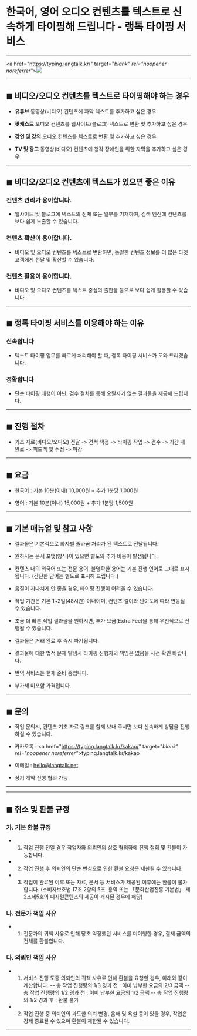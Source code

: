 # 한국어, 영어 오디오 컨텐츠를 텍스트로 신속하게 타이핑해 드립니다 - 랭톡 타이핑 서비스

***
<a href="https://typing.langtalk.kr/" target="_blank" rel="noopener noreferrer"_>![](https://hellotblog.files.wordpress.com/2019/01/langtalk-typing-cover-03-300x300.png#full)</a>

***
## ◼︎ 비디오/오디오 컨텐츠를 텍스트로 타이핑해야 하는 경우

- **유튜브** 동영상(비디오) 컨텐츠에 자막 텍스트를 추가하고 싶은 경우

- **팟캐스트** 오디오 컨텐츠를 웹사이트(블로그) 텍스트로 변환 및 추가하고 싶은 경우

- **강연 및 강의** 오디오 컨텐츠를 텍스트로 변환 및 추가하고 싶은 경우

- **TV 및 광고** 동영상(비디오) 컨텐츠에 청각 장애인을 위한 자막을 추가하고 싶은 경우

***
## ◼︎ 비디오/오디오 컨텐츠에 텍스트가 있으면 좋은 이유

### 컨텐츠 관리가 용이합니다.

- 웹사이트 및 블로그에 텍스트의 전체 또는 일부를 기재하여, 검색 엔진에 컨텐츠를 보다 쉽게 노출할 수 있습니다.

### 컨텐츠 확산이 용이합니다.

- 비디오 및 오디오 컨텐츠를 텍스트로 변환하면, 동일한 컨텐츠 정보를 더 많은 타겟 고객에게 전달 및 확산할 수 있습니다.

### 컨텐츠 활용이 용이합니다.

- 비디오 및 오디오 컨텐츠를 텍스트 중심의 출판물 등으로 보다 쉽게 활용할 수 있습니다.

***
## ◼︎ 랭톡 타이핑 서비스를 이용해야 하는 이유

### 신속합니다

- 텍스트 타이핑 업무를 빠르게 처리해야 할 때, 랭톡 타이핑 서비스가 도와 드리겠습니다.

### 정확합니다

- 단순 타이핑 대행이 아닌, 검수 절차를 통해 오탈자가 없는 결과물을 제공해 드립니다.

***
## ◼︎ 진행 절차

- 기초 자료(비디오/오디오) 전달 -> 견적 책정 -> 타이핑 작업 -> 검수 -> 기간 내 완료 -> 피드백 및 수정 -> 마감

***
## ◼︎ 요금

- 한국어 : 기본 10분(이내) 10,000원 + 추가 1분당 1,000원

- 영어 : 기본 10분(이내) 15,000원 + 추가 1분당 1,500원

***
## ◼︎ 기본 매뉴얼 및 참고 사항

- 결과물은 기본적으로 화자별 줄바꿈 처리가 된 텍스트로 전달됩니다.

- 원하시는 문서 포맷(양식)이 있으면 별도의 추가 비용이 발생됩니다.

- 컨텐츠 내의 외국어 또는 전문 용어, 불명확한 용어는 기본 진행 언어로 그대로 표시됩니다. (간단한 단어는 별도로 표시해 드립니다.)

- 음질이 지나치게 안 좋을 경우, 타이핑 진행이 어려울 수 있습니다.

- 작업 기간은 기본 1~2일(48시간) 이내이며, 컨텐츠 길이와 난이도에 따라 변동될 수 있습니다.

- 조금 더 빠른 작업 결과물을 원하시면, 추가 요금(Extra Fee)을 통해 우선적으로 진행될 수 있습니다.

- 결과물은 거래 완료 후 즉시 파기됩니다.

- 결과물에 대한 법적 문제 발생시 타이핑 진행자의 책임은 없음을 사전 확인 바랍니다.

- 번역 서비스는 현재 준비 중입니다.

- 부가세 미포함 가격입니다.

***
## ◼︎ 문의

- 작업 문의시, 컨텐츠 기초 자료 링크를 함께 보내 주시면 보다 신속하게 상담을 진행하실 수 있습니다.

- 카카오톡 : <a href="https://typing.langtalk.kr/kakao/" target="_blank" rel="noopener noreferrer"_>typing.langtalk.kr/kakao</a>

- 이메일 : hello@langtalk.net

- 장기 계약 진행 협의 가능

***
***
## ◼︎ 취소 및 환불 규정

### 가. 기본 환불 규정

- 1. 작업 진행 전일 경우 작업자와 의뢰인의 상호 협의하에 진행 철회 및 환불이 가능합니다.
- 2. 작업 진행 후 의뢰인의 단순 변심으로 인한 환불 요청은 제한될 수 있습니다.
- 3. 작업이 완료된 이후 또는 자료, 문서 등 서비스가 제공된 이후에는 환불이 불가합니다. (소비자보호법 17조 2항의 5조. 용역 또는 「문화산업진흥 기본법」 제2조제5호의 디지털콘텐츠의 제공이 개시된 경우에 해당)

### 나. 전문가 책임 사유

- 1. 전문가의 귀책 사유로 인해 당초 약정했던 서비스를 미이행한 경우, 결제 금액의 전체를 환불합니다.

### 다. 의뢰인 책임 사유

- 1. 서비스 진행 도중 의뢰인의 귀책 사유로 인해 환불을 요청할 경우, 아래와 같이 계산합니다.
-- 총 작업 진행량의 1/3 경과 전 : 이미 납부한 요금의 2/3 금액
-- 총 작업 진행량의 1/2 경과 전 : 이미 납부한 요금의 1/2 금액
-- 총 작업 진행량의 1/2 경과 후 : 환불 불가
- 2. 작업 진행 중 의뢰인의 과도한 의뢰 변경, 음해 및 욕설 등이 있을 경우, 작업은 강제 종료될 수 있으며 환불이 제한될 수 있습니다.

***
